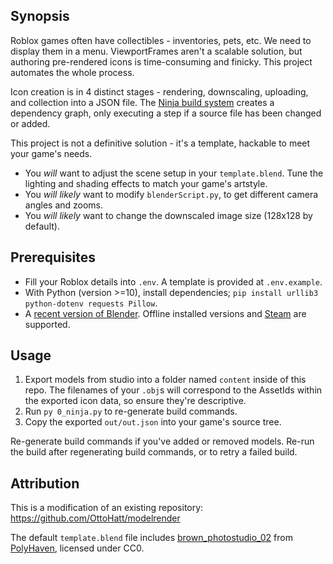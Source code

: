 ## Synopsis

Roblox games often have collectibles - inventories, pets, etc. We need to display them in a menu. ViewportFrames aren't a scalable solution, but authoring pre-rendered icons is time-consuming and finicky. This project automates the whole process.

Icon creation is in 4 distinct stages - rendering, downscaling, uploading, and collection into a JSON file. The [Ninja build system](https://ninja-build.org/) creates a dependency graph, only executing a step if a source file has been changed or added.

This project is not a definitive solution - it's a template, hackable to meet your game's needs.
* You _will_ want to adjust the scene setup in your `template.blend`. Tune the lighting and shading effects to match your game's artstyle.
* You _will likely_ want to modify `blenderScript.py`, to get different camera angles and zooms.
* You _will likely_ want to change the downscaled image size (128x128 by default).

## Prerequisites

- Fill your Roblox details into `.env`. A template is provided at `.env.example`.
- With Python (version >=10), install dependencies; `pip install urllib3 python-dotenv requests Pillow`.
- A [recent version of Blender](https://www.blender.org/download/). Offline installed versions and [Steam](https://store.steampowered.com/app/365670/Blender/) are supported.

## Usage

1. Export models from studio into a folder named `content` inside of this repo. The filenames of your `.obj`s will correspond to the AssetIds within the exported icon data, so ensure they're descriptive.
2. Run `py 0_ninja.py` to re-generate build commands.
3. Copy the exported `out/out.json` into your game's source tree.

Re-generate build commands if you've added or removed models. Re-run the build after regenerating build commands, or to retry a failed build.

## Attribution
This is a modification of an existing repository: https://github.com/OttoHatt/modelrender

The default `template.blend` file includes [brown_photostudio_02](https://polyhaven.com/a/brown_photostudio_02) from [PolyHaven](https://polyhaven.com/), licensed under CC0.